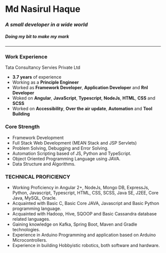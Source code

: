 # Md Nasirul Haque
### _A small developer in a wide world_
##### _Doing my bit to make my mark_
---
### **Work Experience**
Tata Consultancy Servies Private Ltd
* **3.7 years** of experience
* Working as a **Principle Engineer**
* Worked as **Framework Developer**, **Application Developer** and **RnI Developer**
* Woked on **Angular**, **JavaScript**, **Typescript**, **NodeJs**, **HTML**, **CSS** and **SCSS**
* Worked on **Accessibility**, **Over the air update**, **Automation** and **Tool Building**

### **Core Strength**
* Framework Development
* Full Stack Web Development (MEAN Stack and JSP Servlets)
* Problem Solving, Debugging and Error Solving.
* Automation Scripting based of JS, Python and TypeScript.
* Object Oriented Programming Language using JAVA.
* Data Structure and Algorithms.

### **TECHNICAL PROFICIENCY**
* 	Working Proficiency in Angular 2+, NodeJs, Mongo DB, ExpressJs, Python, Javascript, Typescript, HTML, CSS, SCSS, Java SE, J2EE, Core Java, MySQL, Oracle.
* 	Acquainted with Basic C, Basic Core JAVA, Javascript and Basic Python programming language.
* 	Acquainted with Hadoop, Hive, SQOOP and Basic Cassandra database related languages.
* 	Gaining knowledge on Kafka, Spring Boot, Maven and Gradle technologies.
* 	Experience in Arduino Programming and application based on Arduino Microcontrollers.
* 	Experience in building Hobbyistic robotics, both software and hardware.
